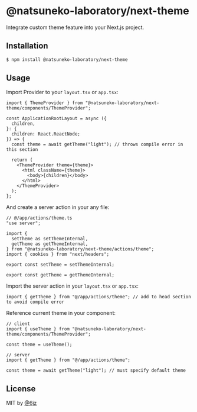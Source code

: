# @natsuneko-laboratory/next-theme

Integrate custom theme feature into your Next.js project.

## Installation

```bash
$ npm install @natsuneko-laboratory/next-theme
```

## Usage

Import Provider to your `layout.tsx` or `app.tsx`:

```tsx
import { ThemeProvider } from "@natsuneko-laboratory/next-theme/components/ThemeProvider";

const ApplicationRootLayout = async ({
  children,
}: {
  children: React.ReactNode;
}) => {
  const theme = await getTheme("light"); // throws compile error in this section

  return (
    <ThemeProvider theme={theme}>
      <html className={theme}>
        <body>{children}</body>
      </html>
    </ThemeProvider>
  );
};
```

And create a server action in your any file:

```tsx
// @/app/actions/theme.ts
"use server";

import {
  setTheme as setThemeInternal,
  getTheme as getThemeInternal,
} from "@natsuneko-laboratory/next-theme/actions/theme";
import { cookies } from "next/headers";

export const setTheme = setThemeInternal;

export const getTheme = getThemeInternal;
```

Import the server action in your `layout.tsx` or `app.tsx`:

```tsx
import { getTheme } from "@/app/actions/theme"; // add to head section to avoid compile error
```

Reference current theme in your component:

```tsx
// client
import { useTheme } from "@natsuneko-laboratory/next-theme/components/ThemeProvider";

const theme = useTheme();

// server
import { getTheme } from "@/app/actions/theme";

const theme = await getTheme("light"); // must specify default theme
```

## License

MIT by [@6jz](https://to.natsuneko.com/6jz)
